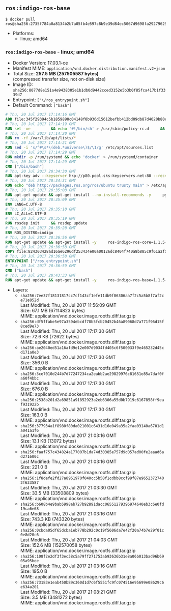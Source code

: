 ## `ros:indigo-ros-base`

```console
$ docker pull ros@sha256:2735f784a0a8134b2b7a05fb4e597c8b9e39d84ec5067d9698fa292796294854
```

-	Platforms:
	-	linux; amd64

### `ros:indigo-ros-base` - linux; amd64

-	Docker Version: 17.03.1-ce
-	Manifest MIME: `application/vnd.docker.distribution.manifest.v2+json`
-	Total Size: **257.5 MB (257505587 bytes)**  
	(compressed transfer size, not on-disk size)
-	Image ID: `sha256:8077d8e151a4e9438305e1b1db0d9442cced3152e5b3b0f85fca417b1f3339d7`
-	Entrypoint: `["\/ros_entrypoint.sh"]`
-	Default Command: `["bash"]`

```dockerfile
# Thu, 20 Jul 2017 17:14:16 GMT
ADD file:345f29394c5b1859890c04148f0b936d15612befbb412bd09db87d4020b80ed7 in / 
# Thu, 20 Jul 2017 17:14:19 GMT
RUN set -xe 		&& echo '#!/bin/sh' > /usr/sbin/policy-rc.d 	&& echo 'exit 101' >> /usr/sbin/policy-rc.d 	&& chmod +x /usr/sbin/policy-rc.d 		&& dpkg-divert --local --rename --add /sbin/initctl 	&& cp -a /usr/sbin/policy-rc.d /sbin/initctl 	&& sed -i 's/^exit.*/exit 0/' /sbin/initctl 		&& echo 'force-unsafe-io' > /etc/dpkg/dpkg.cfg.d/docker-apt-speedup 		&& echo 'DPkg::Post-Invoke { "rm -f /var/cache/apt/archives/*.deb /var/cache/apt/archives/partial/*.deb /var/cache/apt/*.bin || true"; };' > /etc/apt/apt.conf.d/docker-clean 	&& echo 'APT::Update::Post-Invoke { "rm -f /var/cache/apt/archives/*.deb /var/cache/apt/archives/partial/*.deb /var/cache/apt/*.bin || true"; };' >> /etc/apt/apt.conf.d/docker-clean 	&& echo 'Dir::Cache::pkgcache ""; Dir::Cache::srcpkgcache "";' >> /etc/apt/apt.conf.d/docker-clean 		&& echo 'Acquire::Languages "none";' > /etc/apt/apt.conf.d/docker-no-languages 		&& echo 'Acquire::GzipIndexes "true"; Acquire::CompressionTypes::Order:: "gz";' > /etc/apt/apt.conf.d/docker-gzip-indexes 		&& echo 'Apt::AutoRemove::SuggestsImportant "false";' > /etc/apt/apt.conf.d/docker-autoremove-suggests
# Thu, 20 Jul 2017 17:14:20 GMT
RUN rm -rf /var/lib/apt/lists/*
# Thu, 20 Jul 2017 17:14:21 GMT
RUN sed -i 's/^#\s*\(deb.*universe\)$/\1/g' /etc/apt/sources.list
# Thu, 20 Jul 2017 17:14:29 GMT
RUN mkdir -p /run/systemd && echo 'docker' > /run/systemd/container
# Thu, 20 Jul 2017 17:14:29 GMT
CMD ["/bin/bash"]
# Thu, 20 Jul 2017 20:34:30 GMT
RUN apt-key adv --keyserver hkp://p80.pool.sks-keyservers.net:80 --recv-keys 421C365BD9FF1F717815A3895523BAEEB01FA116
# Thu, 20 Jul 2017 20:34:31 GMT
RUN echo "deb http://packages.ros.org/ros/ubuntu trusty main" > /etc/apt/sources.list.d/ros-latest.list
# Thu, 20 Jul 2017 20:35:08 GMT
RUN apt-get update && apt-get install --no-install-recommends -y     python-rosdep     python-rosinstall     python-vcstools     && rm -rf /var/lib/apt/lists/*
# Thu, 20 Jul 2017 20:35:09 GMT
ENV LANG=C.UTF-8
# Thu, 20 Jul 2017 20:35:10 GMT
ENV LC_ALL=C.UTF-8
# Thu, 20 Jul 2017 20:35:19 GMT
RUN rosdep init     && rosdep update
# Thu, 20 Jul 2017 20:35:20 GMT
ENV ROS_DISTRO=indigo
# Thu, 20 Jul 2017 20:36:56 GMT
RUN apt-get update && apt-get install -y     ros-indigo-ros-core=1.1.5-0*     && rm -rf /var/lib/apt/lists/*
# Thu, 20 Jul 2017 20:36:58 GMT
COPY file:824303428ad16ae6296df253434e00a00126dc8404f740a8b885c9f61a2f5fcb in / 
# Thu, 20 Jul 2017 20:36:58 GMT
ENTRYPOINT ["/ros_entrypoint.sh"]
# Thu, 20 Jul 2017 20:36:59 GMT
CMD ["bash"]
# Thu, 20 Jul 2017 20:43:33 GMT
RUN apt-get update && apt-get install -y     ros-indigo-ros-base=1.1.5-0*     && rm -rf /var/lib/apt/lists/*
```

-	Layers:
	-	`sha256:7ee37f18131817cc7cf143cf1efe11db9f06306aa7f2c5a5b8f7af2ce71e852d`  
		Last Modified: Thu, 20 Jul 2017 11:56:09 GMT  
		Size: 67.1 MB (67114823 bytes)  
		MIME: application/vnd.docker.image.rootfs.diff.tar.gzip
	-	`sha256:df5ffabe5e97a3594ebcdf78b5fcb20452b46a89068d7a771f96d15f8ced9e73`  
		Last Modified: Thu, 20 Jul 2017 17:17:30 GMT  
		Size: 72.6 KB (72622 bytes)  
		MIME: application/vnd.docker.image.rootfs.diff.tar.gzip
	-	`sha256:ae2040ed51a16afd9e12e007d9034fd405c6f500033f9e465232d45cd171a0e3`  
		Last Modified: Thu, 20 Jul 2017 17:17:30 GMT  
		Size: 356.0 B  
		MIME: application/vnd.docker.image.rootfs.diff.tar.gzip
	-	`sha256:3ce7010d244b7d77247234ca2eabb2ae29829976c81651e85a7daf0fa60f4bbc`  
		Last Modified: Thu, 20 Jul 2017 17:17:30 GMT  
		Size: 676.0 B  
		MIME: application/vnd.docker.image.rootfs.diff.tar.gzip
	-	`sha256:2538b201d2a69851a91852923a2eb6306a55d0b7919c6167858ff9eaf931922b`  
		Last Modified: Thu, 20 Jul 2017 17:17:30 GMT  
		Size: 163.0 B  
		MIME: application/vnd.docker.image.rootfs.diff.tar.gzip
	-	`sha256:377934a1f8980f80da021001c6431d16e049a35a2faa03140a6701d1a041a1f6`  
		Last Modified: Thu, 20 Jul 2017 21:03:16 GMT  
		Size: 13.1 KB (13072 bytes)  
		MIME: application/vnd.docker.image.rootfs.diff.tar.gzip
	-	`sha256:faaf757c434824a177007b1da74d30385e757d9d057ad00fe2aaad6ad271600c`  
		Last Modified: Thu, 20 Jul 2017 21:03:16 GMT  
		Size: 221.0 B  
		MIME: application/vnd.docker.image.rootfs.diff.tar.gzip
	-	`sha256:1f8defe2fd27a8961970f040cc5b58f1cdbb8ccf99f87e96523727402f633587`  
		Last Modified: Thu, 20 Jul 2017 21:03:30 GMT  
		Size: 33.5 MB (33508809 bytes)  
		MIME: application/vnd.docker.image.rootfs.diff.tar.gzip
	-	`sha256:b608b4e9bab5998ab727b92891dacc06551279396974640eb3c6e0fd19ca6e68`  
		Last Modified: Thu, 20 Jul 2017 21:03:16 GMT  
		Size: 743.3 KB (743320 bytes)  
		MIME: application/vnd.docker.image.rootfs.diff.tar.gzip
	-	`sha256:0cbda05df65dcba1eb778b292c0c19f5606da7e42f20a74b7e29f01c0e8d20c6`  
		Last Modified: Thu, 20 Jul 2017 21:04:03 GMT  
		Size: 152.6 MB (152570058 bytes)  
		MIME: application/vnd.docker.image.rootfs.diff.tar.gzip
	-	`sha256:108f2e2df3f3ec38c5a79ff271753ab93636b31e8a06b013bad96b6905a95bee`  
		Last Modified: Thu, 20 Jul 2017 21:03:16 GMT  
		Size: 195.0 B  
		MIME: application/vnd.docker.image.rootfs.diff.tar.gzip
	-	`sha256:73183e1eab450b89c360d1d7c6f5551fc9fc074516e95699e08629c6e634a201`  
		Last Modified: Thu, 20 Jul 2017 21:08:21 GMT  
		Size: 3.5 MB (3481272 bytes)  
		MIME: application/vnd.docker.image.rootfs.diff.tar.gzip
